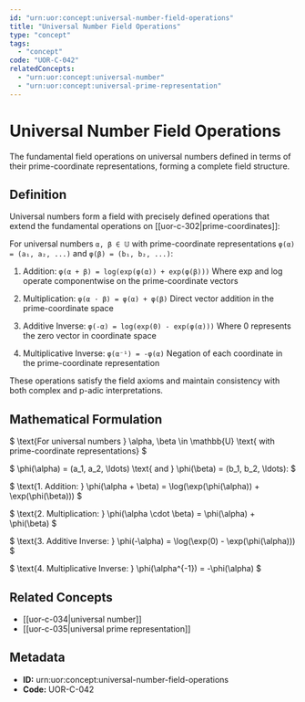 ```yaml
---
id: "urn:uor:concept:universal-number-field-operations"
title: "Universal Number Field Operations"
type: "concept"
tags:
  - "concept"
code: "UOR-C-042"
relatedConcepts:
  - "urn:uor:concept:universal-number"
  - "urn:uor:concept:universal-prime-representation"
---
```


# Universal Number Field Operations

The fundamental field operations on universal numbers defined in terms of their prime-coordinate representations, forming a complete field structure.

## Definition

Universal numbers form a field with precisely defined operations that extend the fundamental operations on [[uor-c-302|prime-coordinates]]:

For universal numbers `α, β ∈ 𝕌` with prime-coordinate representations `φ(α) = (a₁, a₂, ...)` and `φ(β) = (b₁, b₂, ...)`:

1. Addition: `φ(α + β) = log(exp(φ(α)) + exp(φ(β)))`
   Where exp and log operate componentwise on the prime-coordinate vectors

2. Multiplication: `φ(α · β) = φ(α) + φ(β)`
   Direct vector addition in the prime-coordinate space

3. Additive Inverse: `φ(-α) = log(exp(0) - exp(φ(α)))`
   Where 0 represents the zero vector in coordinate space

4. Multiplicative Inverse: `φ(α⁻¹) = -φ(α)`
   Negation of each coordinate in the prime-coordinate representation

These operations satisfy the field axioms and maintain consistency with both complex and p-adic interpretations.

## Mathematical Formulation

$
\text{For universal numbers } \alpha, \beta \in \mathbb{U} \text{ with prime-coordinate representations}
$

$
\phi(\alpha) = (a_1, a_2, \ldots) \text{ and } \phi(\beta) = (b_1, b_2, \ldots):
$

$
\text{1. Addition: } \phi(\alpha + \beta) = \log(\exp(\phi(\alpha)) + \exp(\phi(\beta)))
$

$
\text{2. Multiplication: } \phi(\alpha \cdot \beta) = \phi(\alpha) + \phi(\beta)
$

$
\text{3. Additive Inverse: } \phi(-\alpha) = \log(\exp(0) - \exp(\phi(\alpha)))
$

$
\text{4. Multiplicative Inverse: } \phi(\alpha^{-1}) = -\phi(\alpha)
$

## Related Concepts

- [[uor-c-034|universal number]]
- [[uor-c-035|universal prime representation]]

## Metadata

- **ID:** urn:uor:concept:universal-number-field-operations
- **Code:** UOR-C-042
